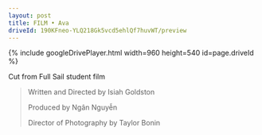 ```yaml
---
layout: post
title: FILM • Ava
driveId: 190KFneo-YLQ218Gk5vcd5ehlQf7huvWT/preview 
---
```




{% include googleDrivePlayer.html width=960 height=540 id=page.driveId %}


Cut from Full Sail student film
> Written and Directed by Isiah Goldston
>
> Produced by Ngân Nguyễn
>
> Director of Photography by Taylor Bonin
